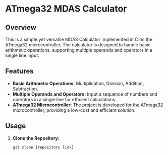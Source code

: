 # ATmega32 MDAS Calculator

## Overview

This is a simple yet versatile MDAS Calculator implemented in C on the ATmega32 microcontroller. The calculator is designed to handle basic arithmetic operations, supporting multiple operands and operators in a single line input.

## Features

- **Basic Arithmetic Operations:** Multiplication, Division, Addition, Subtraction.
- **Multiple Operands and Operators:** Input a sequence of numbers and operators in a single line for efficient calculations.
- **ATmega32 Microcontroller:** The project is developed for the ATmega32 microcontroller, providing a low-cost and efficient solution.

## Usage

1. **Clone the Repository:**
   ```bash
   git clone [repository link]
